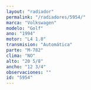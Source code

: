 ```yaml
---
layout: "radiador"
permalink: "/radiadores/5954/"
marca: "Volkswagen"
modelo: "Golf"
ano: "1994"
motor: "L4 1.8"
transmision: "Automática"
parte: "M-782"
clima: "NO"
alto: "20 5/8"
ancho: "12 3/4"
observaciones: ""
id: "5954"
---
```


